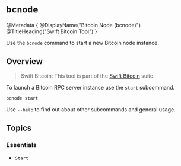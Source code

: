 # ``bcnode``

@Metadata {
    @DisplayName("Bitcoin Node (bcnode)")
    @TitleHeading("Swift Bitcoin Tool")
}

Use the `bcnode` command to start a new Bitcoin node instance.

## Overview

> Swift Bitcoin: This tool is part of the [Swift Bitcoin](https://swift-bitcoin.github.io/docc/documentation/bitcoin/) suite.

To launch a Bitcoin RPC server instance use the `start` subcommand.

```sh
bcnode start
```

Use `--help` to find out about other subcommands and general usage.

## Topics

### Essentials

- ``Start``
